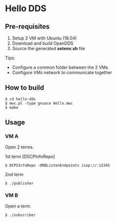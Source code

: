# Hello DDS

## Pre-requisites
1. Setup 2 VM with Ubuntu (18.04)
2. Download and build OpenDDS
3. Source the generated **setenv.sh** file

Tips:
- Configure a common folder between the 2 VMs
- Configure VMs network to communicate together

## How to build
```
$ cd hello-dds
$ mwc.pl -type gnuace Hello.mwc
$ make
```

## Usage
### VM A
Open 2 terms.

1st term [DSCPInfoRepo]
```
$ DCPSInfoRepo -ORBListenEndpoints iiop://:12345
```

2nd term
```
$ ./publisher
```
### VM B
Open a term.

```
$ ./subscriber
```

